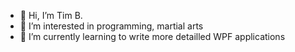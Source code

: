 - 👋 Hi, I’m Tim B.
- 👀 I’m interested in programming, martial arts
- 🌱 I’m currently learning to write more detailled WPF applications
